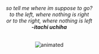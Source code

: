 
<div align="center">
  <i>so tell me where im suppose to go? <br/>
  to the left, where nothing is right <br/>
  or to the right, where nothing is left <br/>
   <b>-itachi uchiha</b></i>
</div>

<br/>

<p align="center">
  <img src="https://user-images.githubusercontent.com/42818330/112558084-ffdf1c00-8dde-11eb-8ada-62e6b5438df1.gif" alt="animated" />
</p>
